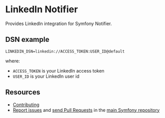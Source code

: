 LinkedIn Notifier
=================

Provides LinkedIn integration for Symfony Notifier.

DSN example
-----------

```
LINKEDIN_DSN=linkedin://ACCESS_TOKEN:USER_ID@default
```

where:
 - `ACCESS_TOKEN` is your LinkedIn access token
 - `USER_ID` is your LinkedIn user id

Resources
---------

  * [Contributing](https://symfony.com/doc/current/contributing/index.html)
  * [Report issues](https://github.com/symfony/symfony/issues) and
    [send Pull Requests](https://github.com/symfony/symfony/pulls)
    in the [main Symfony repository](https://github.com/symfony/symfony)
